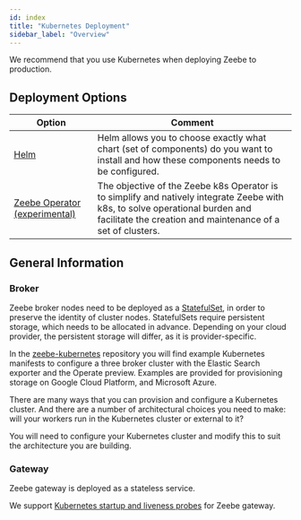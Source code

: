 ```yaml
---
id: index
title: "Kubernetes Deployment"
sidebar_label: "Overview"
---
```


We recommend that you use Kubernetes when deploying Zeebe to production.

## Deployment Options

| Option                                                      | Comment                                                                                                                                                                                     |
| ----------------------------------------------------------- | ------------------------------------------------------------------------------------------------------------------------------------------------------------------------------------------- |
| [Helm](helm/index.md)                                       | Helm allows you to choose exactly what chart (set of components) do you want to install and how these components needs to be configured.                                                    |
| [Zeebe Operator (experimental)](operator/zeebe-operator.md) | The objective of the Zeebe k8s Operator is to simplify and natively integrate Zeebe with k8s, to solve operational burden and facilitate the creation and maintenance of a set of clusters. |

## General Information

### Broker

Zeebe broker nodes need to be deployed as a [StatefulSet](https://kubernetes.io/docs/concepts/workloads/controllers/statefulset/), in order to preserve the identity of cluster nodes. StatefulSets require persistent storage, which needs to be allocated in advance. Depending on your cloud provider, the persistent storage will differ, as it is provider-specific.

In the [zeebe-kubernetes](https://github.com/zeebe-io/zeebe-kubernetes) repository you will find example Kubernetes manifests to configure a three broker cluster with the Elastic Search exporter and the Operate preview. Examples are provided for provisioning storage on Google Cloud Platform, and Microsoft Azure.

There are many ways that you can provision and configure a Kubernetes cluster. And there are a number of architectural choices you need to make: will your workers run in the Kubernetes cluster or external to it?

You will need to configure your Kubernetes cluster and modify this to suit the architecture you are building.

### Gateway

Zeebe gateway is deployed as a stateless service.

We support [Kubernetes startup and liveness probes](../operations/health.md#gateway) for Zeebe gateway.
